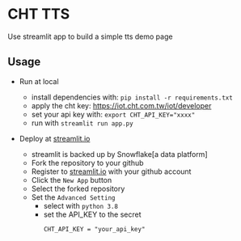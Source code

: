 # CHT TTS

Use streamlit app to build a simple tts demo page


## Usage

- Run at local

  - install dependencies with: `pip install -r requirements.txt`
  - apply the cht key: https://iot.cht.com.tw/iot/developer
  - set your api key with: `export CHT_API_KEY="xxxx"`
  - run with `streamlit run app.py`
- Deploy at [streamlit.io](https://streamlit.io/)

  - streamlit is backed up by Snowflake[a data platform]
  - Fork the repository to your github
  - Register to [streamlit.io](https://streamlit.io/) with your github account
  - Click the `New App`  button
  - Select  the forked repository
  - Set the `Advanced Setting`
    - select with `python 3.8`
    - set the API_KEY to the secret
      ```
      CHT_API_KEY = "your_api_key"
      ```
